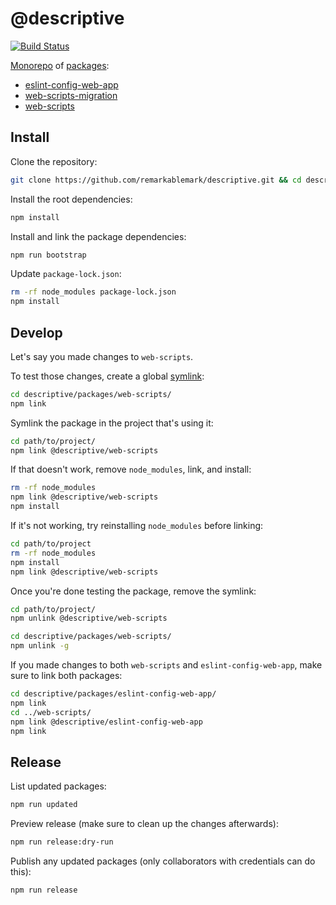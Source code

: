 # @descriptive

[![Build Status](https://github.com/remarkablemark/descriptive/workflows/build/badge.svg?branch=master)](https://github.com/remarkablemark/descriptive/actions?query=workflow%3Abuild)

[Monorepo](https://github.com/lerna/lerna) of [packages](packages):

- [eslint-config-web-app](packages/eslint-config-web-app)
- [web-scripts-migration](packages/web-scripts-migration)
- [web-scripts](packages/web-scripts)

## Install

Clone the repository:

```sh
git clone https://github.com/remarkablemark/descriptive.git && cd descriptive
```

Install the root dependencies:

```sh
npm install
```

Install and link the package dependencies:

```sh
npm run bootstrap
```

Update `package-lock.json`:

```sh
rm -rf node_modules package-lock.json
npm install
```

## Develop

Let's say you made changes to `web-scripts`.

To test those changes, create a global [symlink](https://docs.npmjs.com/cli/link.html):

```sh
cd descriptive/packages/web-scripts/
npm link
```

Symlink the package in the project that's using it:

```sh
cd path/to/project/
npm link @descriptive/web-scripts
```

If that doesn't work, remove `node_modules`, link, and install:

```sh
rm -rf node_modules
npm link @descriptive/web-scripts
npm install
```

If it's not working, try reinstalling `node_modules` before linking:

```sh
cd path/to/project
rm -rf node_modules
npm install
npm link @descriptive/web-scripts
```

Once you're done testing the package, remove the symlink:

```sh
cd path/to/project/
npm unlink @descriptive/web-scripts
```

```sh
cd descriptive/packages/web-scripts/
npm unlink -g
```

If you made changes to both `web-scripts` and `eslint-config-web-app`, make sure to link both packages:

```sh
cd descriptive/packages/eslint-config-web-app/
npm link
cd ../web-scripts/
npm link @descriptive/eslint-config-web-app
npm link
```

## Release

List updated packages:

```sh
npm run updated
```

Preview release (make sure to clean up the changes afterwards):

```sh
npm run release:dry-run
```

Publish any updated packages (only collaborators with credentials can do this):

```sh
npm run release
```

